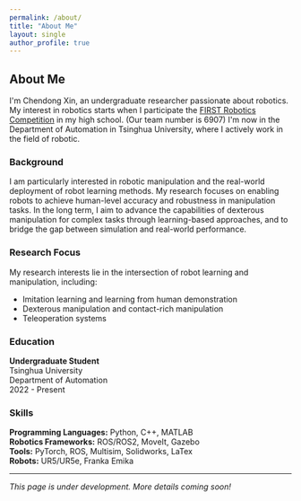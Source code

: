 ```yaml
---
permalink: /about/
title: "About Me"
layout: single
author_profile: true
---
```


## About Me

I'm Chendong Xin, an undergraduate researcher passionate about robotics. My interest in robotics starts when I participate the [FIRST Robotics Competition](https://www.firstinspires.org/robotics/frc) in my high school. (Our team number is 6907) I'm now in the Department of Automation in Tsinghua University, where I actively work in the field of robotic.

### Background

I am particularly interested in robotic manipulation and the real-world deployment of robot learning methods. My research focuses on enabling robots to achieve human-level accuracy and robustness in manipulation tasks. In the long term, I aim to advance the capabilities of dexterous manipulation for complex tasks through learning-based approaches, and to bridge the gap between simulation and real-world performance.

### Research Focus

My research interests lie in the intersection of robot learning and manipulation, including:

- Imitation learning and learning from human demonstration  
- Dexterous manipulation and contact-rich manipulation  
- Teleoperation systems

### Education

**Undergraduate Student**  
Tsinghua University  
Department of Automation  
2022 - Present

### Skills

**Programming Languages:** Python, C++, MATLAB  
**Robotics Frameworks:** ROS/ROS2, MoveIt, Gazebo  
**Tools:** PyTorch, ROS, Multisim, Solidworks, LaTex  
**Robots:** UR5/UR5e, Franka Emika  

---

*This page is under development. More details coming soon!*